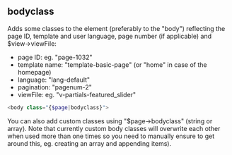 ## bodyclass

Adds some classes to the element (preferably to the "body") reflecting the page ID, template and user language, page number (if applicable) and $view->viewFile:

- page ID: eg. "page-1032"
- template name: "template-basic-page" (or "home" in case of the homepage)
- language: "lang-default"
- pagination: "pagenum-2"
- viewFile: eg. "v-partials-featured_slider"

```php
<body class="{$page|bodyclass}">
```

You can also add custom classes using "$page->bodyclass" (string or array). Note that currently custom body classes will overwrite each other when used more than one times so you need to manually ensure to get around this, eg. creating an array and appending items).
